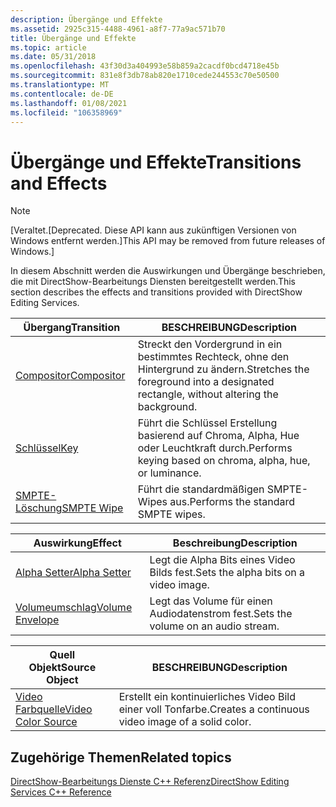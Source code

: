 ```yaml
---
description: Übergänge und Effekte
ms.assetid: 2925c315-4488-4961-a8f7-77a9ac571b70
title: Übergänge und Effekte
ms.topic: article
ms.date: 05/31/2018
ms.openlocfilehash: 43f30d3a404993e58b859a2cacdf0bcd4718e45b
ms.sourcegitcommit: 831e8f3db78ab820e1710cede244553c70e50500
ms.translationtype: MT
ms.contentlocale: de-DE
ms.lasthandoff: 01/08/2021
ms.locfileid: "106358969"
---
```

# <a name="transitions-and-effects"></a><span data-ttu-id="85d44-103">Übergänge und Effekte</span><span class="sxs-lookup"><span data-stu-id="85d44-103">Transitions and Effects</span></span>

> [!Note]  
> <span data-ttu-id="85d44-104">\[Veraltet.</span><span class="sxs-lookup"><span data-stu-id="85d44-104">\[Deprecated.</span></span> <span data-ttu-id="85d44-105">Diese API kann aus zukünftigen Versionen von Windows entfernt werden.\]</span><span class="sxs-lookup"><span data-stu-id="85d44-105">This API may be removed from future releases of Windows.\]</span></span>

 

<span data-ttu-id="85d44-106">In diesem Abschnitt werden die Auswirkungen und Übergänge beschrieben, die mit DirectShow-Bearbeitungs Diensten bereitgestellt werden.</span><span class="sxs-lookup"><span data-stu-id="85d44-106">This section describes the effects and transitions provided with DirectShow Editing Services.</span></span>



| <span data-ttu-id="85d44-107">Übergang</span><span class="sxs-lookup"><span data-stu-id="85d44-107">Transition</span></span>                              | <span data-ttu-id="85d44-108">BESCHREIBUNG</span><span class="sxs-lookup"><span data-stu-id="85d44-108">Description</span></span>                                                                            |
|-----------------------------------------|----------------------------------------------------------------------------------------|
| [<span data-ttu-id="85d44-109">Compositor</span><span class="sxs-lookup"><span data-stu-id="85d44-109">Compositor</span></span>](compositor-transition.md) | <span data-ttu-id="85d44-110">Streckt den Vordergrund in ein bestimmtes Rechteck, ohne den Hintergrund zu ändern.</span><span class="sxs-lookup"><span data-stu-id="85d44-110">Stretches the foreground into a designated rectangle, without altering the background.</span></span> |
| [<span data-ttu-id="85d44-111">Schlüssel</span><span class="sxs-lookup"><span data-stu-id="85d44-111">Key</span></span>](key-transition.md)               | <span data-ttu-id="85d44-112">Führt die Schlüssel Erstellung basierend auf Chroma, Alpha, Hue oder Leuchtkraft durch.</span><span class="sxs-lookup"><span data-stu-id="85d44-112">Performs keying based on chroma, alpha, hue, or luminance.</span></span>                             |
| [<span data-ttu-id="85d44-113">SMPTE-Löschung</span><span class="sxs-lookup"><span data-stu-id="85d44-113">SMPTE Wipe</span></span>](smpte-wipe-transition.md) | <span data-ttu-id="85d44-114">Führt die standardmäßigen SMPTE-Wipes aus.</span><span class="sxs-lookup"><span data-stu-id="85d44-114">Performs the standard SMPTE wipes.</span></span>                                                     |



 



| <span data-ttu-id="85d44-115">Auswirkung</span><span class="sxs-lookup"><span data-stu-id="85d44-115">Effect</span></span>                                        | <span data-ttu-id="85d44-116">Beschreibung</span><span class="sxs-lookup"><span data-stu-id="85d44-116">Description</span></span>                           |
|-----------------------------------------------|---------------------------------------|
| [<span data-ttu-id="85d44-117">Alpha Setter</span><span class="sxs-lookup"><span data-stu-id="85d44-117">Alpha Setter</span></span>](alpha-setter-effect.md)       | <span data-ttu-id="85d44-118">Legt die Alpha Bits eines Video Bilds fest.</span><span class="sxs-lookup"><span data-stu-id="85d44-118">Sets the alpha bits on a video image.</span></span> |
| [<span data-ttu-id="85d44-119">Volumeumschlag</span><span class="sxs-lookup"><span data-stu-id="85d44-119">Volume Envelope</span></span>](volume-envelope-effect.md) | <span data-ttu-id="85d44-120">Legt das Volume für einen Audiodatenstrom fest.</span><span class="sxs-lookup"><span data-stu-id="85d44-120">Sets the volume on an audio stream.</span></span>   |



 



| <span data-ttu-id="85d44-121">Quell Objekt</span><span class="sxs-lookup"><span data-stu-id="85d44-121">Source Object</span></span>                                | <span data-ttu-id="85d44-122">BESCHREIBUNG</span><span class="sxs-lookup"><span data-stu-id="85d44-122">Description</span></span>                                        |
|----------------------------------------------|----------------------------------------------------|
| [<span data-ttu-id="85d44-123">Video Farbquelle</span><span class="sxs-lookup"><span data-stu-id="85d44-123">Video Color Source</span></span>](video-color-source.md) | <span data-ttu-id="85d44-124">Erstellt ein kontinuierliches Video Bild einer voll Tonfarbe.</span><span class="sxs-lookup"><span data-stu-id="85d44-124">Creates a continuous video image of a solid color.</span></span> |



 

## <a name="related-topics"></a><span data-ttu-id="85d44-125">Zugehörige Themen</span><span class="sxs-lookup"><span data-stu-id="85d44-125">Related topics</span></span>

<dl> <dt>

[<span data-ttu-id="85d44-126">DirectShow-Bearbeitungs Dienste C++ Referenz</span><span class="sxs-lookup"><span data-stu-id="85d44-126">DirectShow Editing Services C++ Reference</span></span>](directshow-editing-services-c---reference.md)
</dt> </dl>

 

 



